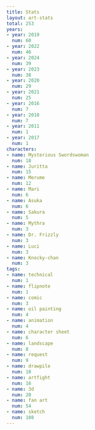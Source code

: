 ```yaml
---
title: Stats
layout: art-stats
total: 253
years:
- year: 2019
  num: 60
- year: 2022
  num: 46
- year: 2024
  num: 39
- year: 2023
  num: 38
- year: 2020
  num: 29
- year: 2021
  num: 25
- year: 2016
  num: 7
- year: 2018
  num: 7
- year: 2011
  num: 1
- year: 2017
  num: 1
characters:
- name: Mysterious Swordswoman
  num: 18
- name: Juritta
  num: 15
- name: Merume
  num: 12
- name: Mari
  num: 6
- name: Asuka
  num: 6
- name: Sakura
  num: 5
- name: Mythra
  num: 3
- name: Dr. Frizzly
  num: 3
- name: Luci
  num: 3
- name: Knocky-chan
  num: 3
tags:
- name: technical
  num: 1
- name: flipnote
  num: 1
- name: comic
  num: 3
- name: oil painting
  num: 4
- name: animation
  num: 4
- name: character sheet
  num: 6
- name: landscape
  num: 8
- name: request
  num: 9
- name: drawpile
  num: 10
- name: artfight
  num: 16
- name: 3d
  num: 20
- name: fan art
  num: 54
- name: sketch
  num: 108
---
```

